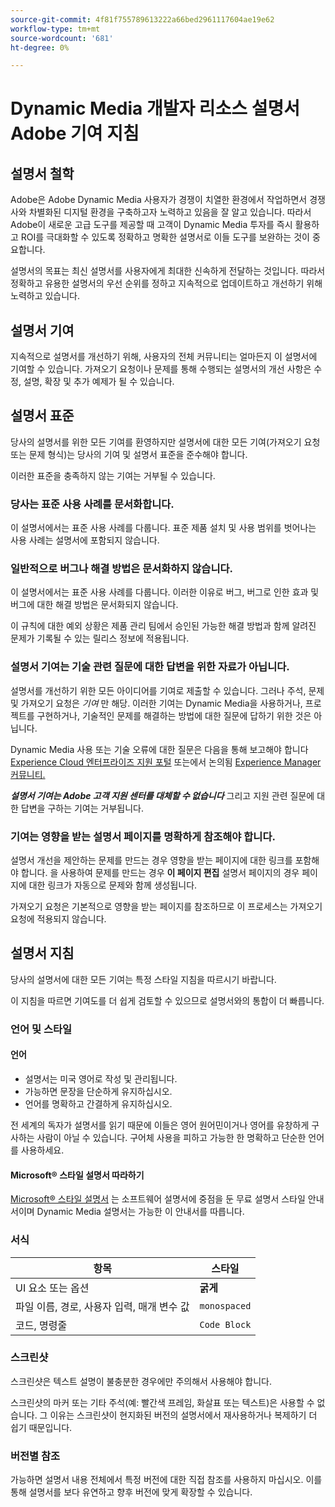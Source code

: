 ```yaml
---
source-git-commit: 4f81f755789613222a66bed2961117604ae19e62
workflow-type: tm+mt
source-wordcount: '681'
ht-degree: 0%

---
```

# Dynamic Media 개발자 리소스 설명서 Adobe 기여 지침

## 설명서 철학

Adobe은 Adobe Dynamic Media 사용자가 경쟁이 치열한 환경에서 작업하면서 경쟁사와 차별화된 디지털 환경을 구축하고자 노력하고 있음을 잘 알고 있습니다. 따라서 Adobe이 새로운 고급 도구를 제공할 때 고객이 Dynamic Media 투자를 즉시 활용하고 ROI를 극대화할 수 있도록 정확하고 명확한 설명서로 이들 도구를 보완하는 것이 중요합니다.

설명서의 목표는 최신 설명서를 사용자에게 최대한 신속하게 전달하는 것입니다. 따라서 정확하고 유용한 설명서의 우선 순위를 정하고 지속적으로 업데이트하고 개선하기 위해 노력하고 있습니다.

## 설명서 기여

지속적으로 설명서를 개선하기 위해, 사용자의 전체 커뮤니티는 얼마든지 이 설명서에 기여할 수 있습니다. 가져오기 요청이나 문제를 통해 수행되는 설명서의 개선 사항은 수정, 설명, 확장 및 추가 예제가 될 수 있습니다.

## 설명서 표준

당사의 설명서를 위한 모든 기여를 환영하지만 설명서에 대한 모든 기여(가져오기 요청 또는 문제 형식)는 당사의 기여 및 설명서 표준을 준수해야 합니다.

이러한 표준을 충족하지 않는 기여는 거부될 수 있습니다.

### 당사는 표준 사용 사례를 문서화합니다.

이 설명서에서는 표준 사용 사례를 다룹니다. 표준 제품 설치 및 사용 범위를 벗어나는 사용 사례는 설명서에 포함되지 않습니다.

### 일반적으로 버그나 해결 방법은 문서화하지 않습니다.

이 설명서에서는 표준 사용 사례를 다룹니다. 이러한 이유로 버그, 버그로 인한 효과 및 버그에 대한 해결 방법은 문서화되지 않습니다.

이 규칙에 대한 예외 상황은 제품 관리 팀에서 승인된 가능한 해결 방법과 함께 알려진 문제가 기록될 수 있는 릴리스 정보에 적용됩니다.

### 설명서 기여는 기술 관련 질문에 대한 답변을 위한 자료가 아닙니다.

설명서를 개선하기 위한 모든 아이디어를 기여로 제출할 수 있습니다. 그러나 주석, 문제 및 가져오기 요청은 *기여* 만 해당. 이러한 기여는 Dynamic Media을 사용하거나, 프로젝트를 구현하거나, 기술적인 문제를 해결하는 방법에 대한 질문에 답하기 위한 것은 아닙니다.

Dynamic Media 사용 또는 기술 오류에 대한 질문은 다음을 통해 보고해야 합니다 [Experience Cloud 엔터프라이즈 지원 포털](https://experienceleague.adobe.com/ko?support-solution=General&amp;support-tab=home#support) 또는에서 논의됨 [Experience Manager 커뮤니티.](https://experienceleaguecommunities.adobe.com/t5/adobe-experience-manager/ct-p/adobe-experience-manager-community?profile.language=ko)

***설명서 기여는 Adobe 고객 지원 센터를 대체할 수 없습니다*** 그리고 지원 관련 질문에 대한 답변을 구하는 기여는 거부됩니다.

### 기여는 영향을 받는 설명서 페이지를 명확하게 참조해야 합니다.

설명서 개선을 제안하는 문제를 만드는 경우 영향을 받는 페이지에 대한 링크를 포함해야 합니다. 을 사용하여 문제를 만드는 경우 **이 페이지 편집** 설명서 페이지의 경우 페이지에 대한 링크가 자동으로 문제와 함께 생성됩니다.

가져오기 요청은 기본적으로 영향을 받는 페이지를 참조하므로 이 프로세스는 가져오기 요청에 적용되지 않습니다.

## 설명서 지침

당사의 설명서에 대한 모든 기여는 특정 스타일 지침을 따르시기 바랍니다.

이 지침을 따르면 기여도를 더 쉽게 검토할 수 있으므로 설명서와의 통합이 더 빠릅니다.

### 언어 및 스타일

#### 언어

* 설명서는 미국 영어로 작성 및 관리됩니다.
* 가능하면 문장을 단순하게 유지하십시오.
* 언어를 명확하고 간결하게 유지하십시오.

전 세계의 독자가 설명서를 읽기 때문에 이들은 영어 원어민이거나 영어를 유창하게 구사하는 사람이 아닐 수 있습니다. 구어체 사용을 피하고 가능한 한 명확하고 단순한 언어를 사용하세요.

#### Microsoft® 스타일 설명서 따라하기

[Microsoft® 스타일 설명서](https://learn.microsoft.com/en-us/style-guide/welcome/) 는 소프트웨어 설명서에 중점을 둔 무료 설명서 스타일 안내서이며 Dynamic Media 설명서는 가능한 이 안내서를 따릅니다.

### 서식

| 항목 | 스타일 |
|---|---|
| UI 요소 또는 옵션 | **굵게** |
| 파일 이름, 경로, 사용자 입력, 매개 변수 값 | `monospaced` |
| 코드, 명령줄 | ```Code Block``` |

### 스크린샷

스크린샷은 텍스트 설명이 불충분한 경우에만 주의해서 사용해야 합니다.

스크린샷의 마커 또는 기타 주석(예: 빨간색 프레임, 화살표 또는 텍스트)은 사용할 수 없습니다. 그 이유는 스크린샷이 현지화된 버전의 설명서에서 재사용하거나 복제하기 더 쉽기 때문입니다.

### 버전별 참조

가능하면 설명서 내용 전체에서 특정 버전에 대한 직접 참조를 사용하지 마십시오. 이를 통해 설명서를 보다 유연하고 향후 버전에 맞게 확장할 수 있습니다.